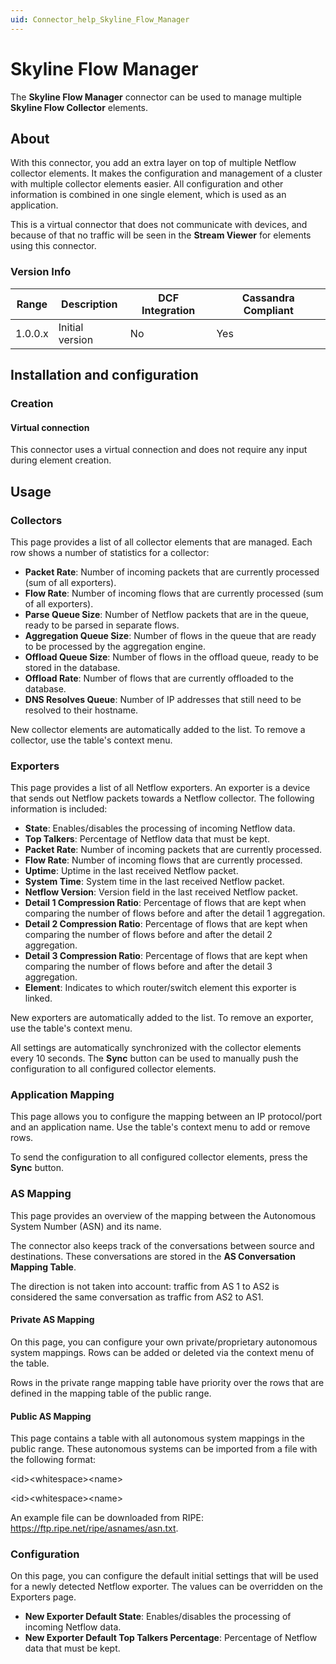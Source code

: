 ```yaml
---
uid: Connector_help_Skyline_Flow_Manager
---
```


# Skyline Flow Manager

The **Skyline Flow Manager** connector can be used to manage multiple **Skyline Flow Collector** elements.

## About

With this connector, you add an extra layer on top of multiple Netflow collector elements. It makes the configuration and management of a cluster with multiple collector elements easier. All configuration and other information is combined in one single element, which is used as an application.

This is a virtual connector that does not communicate with devices, and because of that no traffic will be seen in the **Stream Viewer** for elements using this connector.

### Version Info

| **Range** | **Description** | **DCF Integration** | **Cassandra Compliant** |
|------------------|-----------------|---------------------|-------------------------|
| 1.0.0.x          | Initial version | No                  | Yes                     |

## Installation and configuration

### Creation

#### Virtual connection

This connector uses a virtual connection and does not require any input during element creation.

## Usage

### Collectors

This page provides a list of all collector elements that are managed. Each row shows a number of statistics for a collector:

- **Packet Rate**: Number of incoming packets that are currently processed (sum of all exporters).
- **Flow Rate**: Number of incoming flows that are currently processed (sum of all exporters).
- **Parse Queue Size**: Number of Netflow packets that are in the queue, ready to be parsed in separate flows.
- **Aggregation Queue Size**: Number of flows in the queue that are ready to be processed by the aggregation engine.
- **Offload Queue Size**: Number of flows in the offload queue, ready to be stored in the database.
- **Offload Rate**: Number of flows that are currently offloaded to the database.
- **DNS Resolves Queue**: Number of IP addresses that still need to be resolved to their hostname.

New collector elements are automatically added to the list. To remove a collector, use the table's context menu.

### Exporters

This page provides a list of all Netflow exporters. An exporter is a device that sends out Netflow packets towards a Netflow collector. The following information is included:

- **State**: Enables/disables the processing of incoming Netflow data.
- **Top Talkers**: Percentage of Netflow data that must be kept.
- **Packet Rate**: Number of incoming packets that are currently processed.
- **Flow Rate**: Number of incoming flows that are currently processed.
- **Uptime**: Uptime in the last received Netflow packet.
- **System Time**: System time in the last received Netflow packet.
- **Netflow Version**: Version field in the last received Netflow packet.
- **Detail 1 Compression Ratio**: Percentage of flows that are kept when comparing the number of flows before and after the detail 1 aggregation.
- **Detail 2 Compression Ratio**: Percentage of flows that are kept when comparing the number of flows before and after the detail 2 aggregation.
- **Detail 3 Compression Ratio**: Percentage of flows that are kept when comparing the number of flows before and after the detail 3 aggregation.
- **Element**: Indicates to which router/switch element this exporter is linked.

New exporters are automatically added to the list. To remove an exporter, use the table's context menu.

All settings are automatically synchronized with the collector elements every 10 seconds. The **Sync** button can be used to manually push the configuration to all configured collector elements.

### Application Mapping

This page allows you to configure the mapping between an IP protocol/port and an application name. Use the table's context menu to add or remove rows.

To send the configuration to all configured collector elements, press the **Sync** button.

### AS Mapping

This page provides an overview of the mapping between the Autonomous System Number (ASN) and its name.

The connector also keeps track of the conversations between source and destinations. These conversations are stored in the **AS Conversation Mapping Table**.

The direction is not taken into account: traffic from AS 1 to AS2 is considered the same conversation as traffic from AS2 to AS1.

#### Private AS Mapping

On this page, you can configure your own private/proprietary autonomous system mappings. Rows can be added or deleted via the context menu of the table.

Rows in the private range mapping table have priority over the rows that are defined in the mapping table of the public range.

#### Public AS Mapping

This page contains a table with all autonomous system mappings in the public range. These autonomous systems can be imported from a file with the following format:

\<id\>\<whitespace\>\<name\>

\<id\>\<whitespace\>\<name\>

An example file can be downloaded from RIPE: <https://ftp.ripe.net/ripe/asnames/asn.txt>.

### Configuration

On this page, you can configure the default initial settings that will be used for a newly detected Netflow exporter. The values can be overridden on the Exporters page.

- **New Exporter Default State**: Enables/disables the processing of incoming Netflow data.
- **New Exporter Default Top Talkers Percentage**: Percentage of Netflow data that must be kept.
